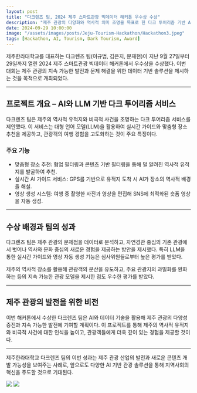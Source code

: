 ```yaml
---
layout: post
title: "다크렌즈 팀, 2024 제주 스마트관광 빅데이터 해커톤 우수상 수상"
description: "제주 관광의 다양화와 역사적 의미 조명을 목표로 한 다크 투어리즘 기반 AI 서비스 제안"
date: 2024-09-29 10:00:00
image: "/assets/images/posts/Jeju-Tourism-Hackathon/Hackathon3.jpeg"
tags: [Hackathon, AI, Tourism, Dark Tourism, Award]
---
```


제주한라대학교를 대표하는 다크렌즈 팀(이규범, 김은지, 문재현)이 지난 9월 27일부터 29일까지 열린 2024 제주 스마트관광 빅데이터 해커톤에서 우수상을 수상했다. 이번 대회는 제주 관광의 지속 가능한 발전과 문제 해결을 위한 데이터 기반 솔루션을 제시하는 것을 목적으로 개최되었다.

---

## 프로젝트 개요 – AI와 LLM 기반 다크 투어리즘 서비스  
다크렌즈 팀은 제주의 역사적 유적지와 비극적 사건을 조명하는 다크 투어리즘 서비스를 제안했다. 이 서비스는 대형 언어 모델(LLM)을 활용하여 실시간 가이드와 맞춤형 장소 추천을 제공하고, 관광객의 여행 경험을 고도화하는 것이 주요 특징이다.

### 주요 기능  
- 맞춤형 장소 추천: 협업 필터링과 콘텐츠 기반 필터링을 통해 덜 알려진 역사적 유적지를 발굴하여 추천.  
- 실시간 AI 가이드 서비스: GPS를 기반으로 유적지 도착 시 AI가 장소의 역사적 배경을 해설.  
- 영상 생성 시스템: 여행 중 촬영한 사진과 영상을 편집해 SNS에 최적화된 숏폼 영상을 자동 생성.

---

## 수상 배경과 팀의 성과  
다크렌즈 팀은 제주 관광의 문제점을 데이터로 분석하고, 자연경관 중심의 기존 관광에서 벗어나 역사와 문화 중심의 새로운 경험을 제공하는 방안을 제시했다. 특히 LLM을 통한 실시간 가이드와 영상 자동 생성 기능은 심사위원들로부터 높은 평가를 받았다.

제주의 역사적 장소를 활용해 관광객의 분산을 유도하고, 주요 관광지의 과밀화를 완화하는 등의 지속 가능한 관광 모델을 제시한 점도 우수한 평가를 받았다.

---

## 제주 관광의 발전을 위한 비전  
이번 해커톤에서 수상한 다크렌즈 팀은 AI와 데이터 기술을 활용해 제주 관광의 다양성 증진과 지속 가능한 발전에 기여할 계획이다. 이 프로젝트를 통해 제주의 역사적 유적지와 비극적 사건에 대한 인식을 높이고, 관광객들에게 더욱 깊이 있는 경험을 제공할 것이다.

---

제주한라대학교 다크렌즈 팀의 이번 성과는 제주 관광 산업의 발전과 새로운 콘텐츠 개발 가능성을 보여주는 사례로, 앞으로도 다양한 AI 기반 관광 솔루션을 통해 지역사회의 혁신을 주도할 것으로 기대된다.

<div class="gallery-box">
  <div class="gallery">
    <img src="/assets/images/posts/Jeju-Tourism-Hackathon/Hackathon1.jpeg" loading="lazy">
    <img src="/assets/images/posts/Jeju-Tourism-Hackathon/Hackathon2.jpeg" loading="lazy">
  </div>
</div>
